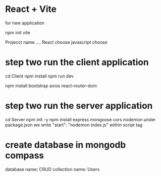 # React + Vite
for new application 

npm init vite

Projecct name
....
React choose
javascript choose

# step two run the client application

  cd Client
  npm install
  npm run dev
  
npm install bootstrap axios react-router-dom


# step two run the server application
cd Server
 npm init -y 
 npm install express mongoose cors nodemon
 under package.json we write "start": "nodemon index.js" within script tag

 # create database in mongodb compass
 database name: CRUD
 collection name: Users
